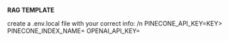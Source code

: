 **RAG TEMPLATE**

create a .env.local file with your correct info:
/n
PINECONE_API_KEY=KEY>
PINECONE_INDEX_NAME=<NAME>
OPENAI_API_KEY=<KEY>
